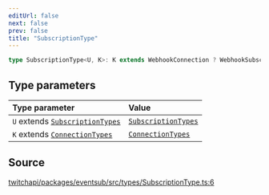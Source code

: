 ```yaml
---
editUrl: false
next: false
prev: false
title: "SubscriptionType"
---
```


```ts
type SubscriptionType<U, K>: K extends WebhookConnection ? WebhookSubscription<U> : K extends WebSocketConnection ? WebSocketSubscription<U> : WebSocketSubscription<U> & WebhookSubscription<U>;
```

## Type parameters

| Type parameter | Value |
| :------ | :------ |
| `U` extends [`SubscriptionTypes`](../enumerations/SubscriptionTypes.md) | [`SubscriptionTypes`](../enumerations/SubscriptionTypes.md) |
| `K` extends [`ConnectionTypes`](ConnectionTypes.md) | [`ConnectionTypes`](ConnectionTypes.md) |

## Source

[twitchapi/packages/eventsub/src/types/SubscriptionType.ts:6](https://github.com/pablornc/twitchapi//blob/b274026/packages/eventsub/src/types/SubscriptionType.ts#L6)
